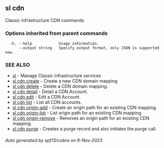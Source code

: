 ## sl cdn

Classic infrastructure CDN commands

### Options inherited from parent commands

```
  -h, --help            Usage information.
      --output string   Specify output format, only JSON is supported now.
```

### SEE ALSO

* [sl](sl.md)	 - Manage Classic infrastructure services
* [sl cdn create](sl_cdn_create.md)	 - Create a new CDN domain mapping
* [sl cdn delete](sl_cdn_delete.md)	 - Delete a CDN domain mapping.
* [sl cdn detail](sl_cdn_detail.md)	 - Detail a CDN Account.
* [sl cdn edit](sl_cdn_edit.md)	 - Edit a CDN Account.
* [sl cdn list](sl_cdn_list.md)	 - List all CDN accounts.
* [sl cdn origin-add](sl_cdn_origin-add.md)	 - Create an origin path for an existing CDN mapping.
* [sl cdn origin-list](sl_cdn_origin-list.md)	 - List origin path for an existing CDN mapping.
* [sl cdn origin-remove](sl_cdn_origin-remove.md)	 - Removes an origin path for an existing CDN mapping.
* [sl cdn purge](sl_cdn_purge.md)	 - Creates a purge record and also initiates the purge call.

###### Auto generated by spf13/cobra on 9-Nov-2023
